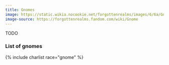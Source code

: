```yaml
---
title: Gnomes
image: https://static.wikia.nocookie.net/forgottenrealms/images/6/6a/Gnomes_-_Chippy.jpg
image-source: https://forgottenrealms.fandom.com/wiki/Gnome
---
```


TODO

### List of gnomes

{% include charlist race="gnome" %}
